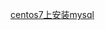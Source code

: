 [centos7上安装mysql](https://github.com/chengpeng2015/mysql/wiki/centos7%E4%B8%8A%E5%AE%89%E8%A3%85mysql)
